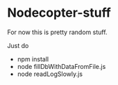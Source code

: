 Nodecopter-stuff
================
For now this is pretty random stuff.

Just do 
- npm install 
- node fillDbWithDataFromFile.js
- node readLogSlowly.js
